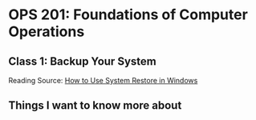 # OPS 201: Foundations of Computer Operations

## Class 1: Backup Your System

Reading Source: [How to Use System Restore in Windows](https://www.lifewire.com/how-to-use-system-restore-in-windows-2626131)


## Things I want to know more about